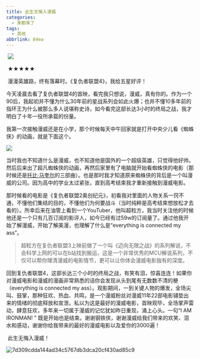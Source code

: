 ```yaml
---
title: 此生无悔入漫威
categories:
  - 来都来了
tags:
  - 其他
abbrlink: 84ea
---
```


​	![](https://ws2.sinaimg.cn/large/006tNc79ly1g2dkwd6mzkj30u00x1wl1.jpg)

​	★★★★★

​	漫漫英雄路，终有落幕时。《复仇者联盟4》，我给五星好评！

​	今天凌晨去看了复仇者联盟4的首映，看完我只想说，漫威，真有你的。作为一个90后，我起初并不懂为什么30年前的星战系列会如此火爆；也并不懂10多年前的指环王为什么被那么多人说堪称史诗，如今看完这部长达3小时的终局之战，我才明白了十年一役所承载的份量。

​	我第一次接触漫威还是在小学，那个时候每天中午回家就是打开中央少儿看《蜘蛛侠》的动画，就是下面这个。

![](https://ws2.sinaimg.cn/large/006tNc79ly1g2dl43x5cuj31860e0qdl.jpg)

​	当时我也不知道什么是漫威，也不知道他是国外的一个超级英雄，只觉得他好帅。然后后来出了超凡蜘蛛侠的动画，再然后家里有了电脑就开始看蜘蛛侠的电影（那时候还是[托比·马奎尔](http://so.iqiyi.com/so/q_托比·马奎尔)的三部曲）。也是那时我才知道原来蜘蛛侠的背后是一个叫漫威的公司。因为高中的学业太过紧张，直到高考结束我才重新接触到漫威电影。

​	那时候看的电影是《复仇者联盟2奥创纪元》，初看我对里面的人物关系一窍不通，不懂他们集结的目的，不懂他们为何要战斗（当时纯粹是高考结束想放松才去看的）。所幸后来在油管上看到一个YouTuber，他叫超粒方，我当时关注他的时候他还是一个只有几百订阅的影评人，如今已经有过59w的订阅量了。通过他我开始了解漫威，开始了解美漫，也理解了什么是“everything is connected my ass”。

> 超粒方在复仇者联盟3上映前做了一个叫《迈向无限之战》的系列解说，不会科学上网的可以在b站找到搬运，这是一个非常优秀的MCU解说系列，不仅可以帮你理清漫威的电影情节，更可以让你体会漫威电影独有的深度。

​	回到复仇者联盟4，这部长达三个小时的终局之战，有笑有泪，惊喜连连！如果你对漫威电影和漫威的漫画非常熟悉的话你会发现从头到尾有无数数不清的梗（everything is connected my ass）。观影期间，一到关键人物的爆发，全场尖叫、鼓掌，那种狂欢、热血、共鸣，是一个漫威粉丝对漫威11年22部电影铺垫出来的情绪的彻底释放和宣泄。私以为这是最好的漫威电影，首映观毕，全场掌声雷动，肆意狂欢，多年来一切属于漫威的记忆犹如昨日重现，涌上心头。一句“I AM IRONMAN! ” 既是开始也是结束。谢谢钢铁侠，谢谢漫威给我们带来的欢笑、泪水和感动，谢谢你给我带来的最好的漫威电影以及爱你的3000遍！

​	此生无悔入漫威！

![7d309cdda144ad34c5767db3dca20cf430ad85c9](https://ws2.sinaimg.cn/large/006tNc79ly1g2dktpwn2yj31mg0u07wk.jpg)